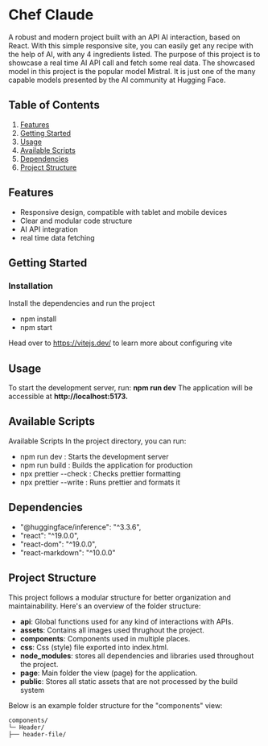 # Chef Claude

A robust and modern project built with an API AI interaction, based on React. With this simple responsive site, you can easily get any recipe with the help of AI, with any 4 ingredients listed. The purpose of this project is to showcase a real time AI API call and fetch some real data. The showcased model in this project is the popular model Mistral. It is just one of the many capable models presented by the AI community at Hugging Face.

## Table of Contents

1. [Features](#features)
2. [Getting Started](#getting-started)
3. [Usage](#usage)
4. [Available Scripts](#available-scripts)
5. [Dependencies](#dependencies)
6. [Project Structure](#project-structure)

## Features

- Responsive design, compatible with tablet and mobile devices
- Clear and modular code structure
- AI API integration
- real time data fetching

## Getting Started

### Installation

Install the dependencies and run the project

- npm install
- npm start

Head over to https://vitejs.dev/ to learn more about configuring vite

## Usage

To start the development server, run:
**npm run dev**
The application will be accessible at **http://localhost:5173.**

## Available Scripts

Available Scripts
In the project directory, you can run:

- npm run dev : Starts the development server
- npm run build : Builds the application for production
- npx prettier --check : Checks prettier formatting
- npx prettier --write : Runs prettier and formats it

## Dependencies

- "@huggingface/inference": "^3.3.6",
- "react": "^19.0.0",
- "react-dom": "^19.0.0",
- "react-markdown": "^10.0.0"

## Project Structure

This project follows a modular structure for better organization and maintainability. Here's an overview of the folder structure:

- **api**: Global functions used for any kind of interactions with APIs.
- **assets**: Contains all images used thrughout the project.
- **components**: Components used in multiple places.
- **css**: Css (style) file exported into index.html.
- **node_modules**: stores all dependencies and libraries used throughout the project.
- **page**: Main folder the view (page) for the application.
- **public**: Stores all static assets that are not processed by the build system

Below is an example folder structure for the "components" view:

```
components/
└─ Header/
├── header-file/

```

